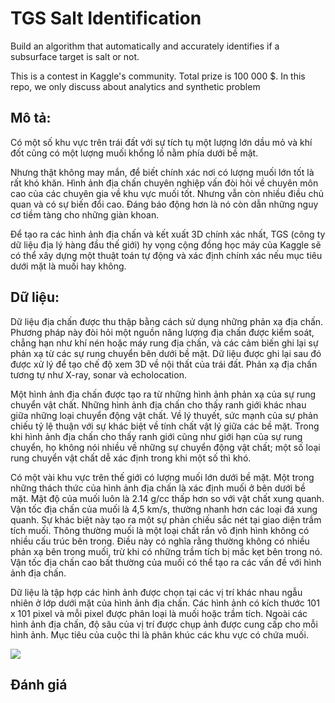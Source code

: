 # TGS Salt Identification
Build an algorithm that automatically and accurately identifies if a subsurface target is salt or not.

This is a contest in Kaggle's community. Total prize is 100 000 $. In this repo, we only discuss about analytics and synthetic problem 

## Mô tả:
Có một số khu vực trên trái đất với sự tích tụ một lượng lớn dầu mỏ và khí đốt cũng có một lượng muối khổng lồ nằm phía dưới bề mặt.

Nhưng thật không may mắn, để biết chính xác nơi có lượng muối lớn tốt là rất khó khăn. Hình ảnh địa chấn chuyên nghiệp vấn đòi hỏi về chuyên môn cao của các chuyên gia về khu vực muối tốt. Nhưng vẫn còn nhiều điều chủ quan và có sự biến đổi cao. Đáng báo động hơn là nó còn dẫn những nguy cơ tiềm tàng cho những giàn khoan.

Để tạo ra các hình ảnh địa chấn và kết xuất 3D chính xác nhất, TGS (công ty dữ liệu địa lý hàng đầu thế giới) hy vọng cộng đồng học máy của Kaggle sẽ có thể xây dựng một thuật toán tự động và xác định chính xác nếu mục tiêu dưới mặt là muối hay không.

## Dữ liệu:

Dữ liệu địa chấn được thu thập bằng cách sử dụng những phản xạ địa chấn. Phương pháp này đòi hỏi một nguồn năng lượng địa chấn được kiểm soát, chẳng hạn như khí nén hoặc máy rung địa chấn, và các cảm biến ghi lại sự phản xạ từ các sự rung chuyển bên dưới bề mặt. Dữ liệu được ghi lại sau đó được xử lý để tạo chế độ xem 3D về nội thất của trái đất. Phản xạ địa chấn tương tự như X-ray, sonar và echolocation.

Một hình ảnh địa chấn được tạo ra từ những hình ảnh phản xạ của sự rung chuyển vật chất. Những hình ảnh địa chấn cho thấy ranh giới khác nhau giữa những loại chuyển động vật chất. Về lý thuyết, sức mạnh của sự phản chiếu tỷ lệ thuận với sự khác biệt về tính chất vật lý giữa các bề mặt. Trong khi hình ảnh địa chấn cho thấy ranh giới cũng như giới hạn của sự rung chuyển, họ không nói nhiều về những sự chuyển động vật chất; một số loại rung chuyển vật chất dễ xác định trong khi một số thì khó.

Có một vài khu vực trên thế giới có lượng muối lớn dưới bề mặt. Một trong những thách thức của hình ảnh địa chấn là xác định muối ở bên dưới bề mặt. Mật độ của muối luôn là 2.14 g/cc thấp hơn so với vật chất xung quanh. Vận tốc địa chấn của muối là 4,5 km/s, thường nhanh hơn các loại đá xung quanh. Sự khác biệt này tạo ra một sự phản chiếu sắc nét tại giao diện trầm tích muối. Thông thường muối là một loại chất rắn vô định hình không có nhiều cấu trúc bên trong. Điều này có nghĩa rằng thường không có nhiều phản xạ bên trong muối, trừ khi có những trầm tích bị mắc kẹt bên trong nó. Vận tốc địa chấn cao bất thường của muối có thể tạo ra các vấn đề với hình ảnh địa chấn.

Dữ liệu là tập hợp các hình ảnh được chọn tại các vị trí khác nhau ngẫu nhiên ở lớp dưới mặt của hình ảnh địa chấn. Các hình ảnh có kích thước 101 x 101 pixel và mỗi pixel được phân loại là muối hoặc trầm tích. Ngoài các hình ảnh địa chấn, độ sâu của vị trí được chụp ảnh được cung cấp cho mỗi hình ảnh. Mục tiêu của cuộc thi là phân khúc các khu vực có chứa muối.

![](http://pcable.com/uc/wr/motion01/comp_01-pcable_2d.jpg)
## Đánh giá
